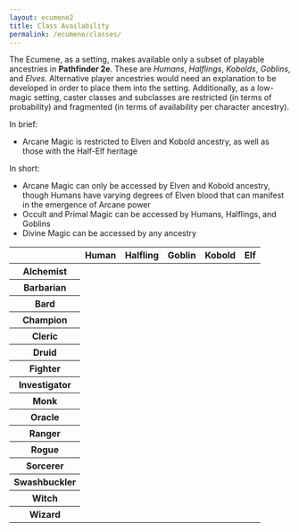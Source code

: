 ```yaml
---
layout: ecumene2
title: Class Availability
permalink: /ecumene/classes/
---
```


The Ecumene, as a setting, makes available only a subset of playable ancestries in **Pathfinder 2e**. These are *Humans*, *Halflings*, *Kobolds*, *Goblins*, and *Elves*. Alternative player ancestries would need an explanation to be developed in order to place them into the setting. Additionally, as a low-magic setting, caster classes and subclasses are restricted (in terms of probability) and fragmented (in terms of availability per character ancestry).

In brief:
- Arcane Magic is restricted to Elven and Kobold ancestry, as well as those with the Half-Elf heritage

In short:
- Arcane Magic can only be accessed by Elven and Kobold ancestry, though Humans have varying degrees of Elven blood that can manifest in the emergence of Arcane power
- Occult and Primal Magic can be accessed by Humans, Halflings, and Goblins
- Divine Magic can be accessed by any ancestry

<table class="wide">
	<thead>
		<tr>	<th></th>				<th>Human</th>				<th>Halfling</th>				<th>Goblin</th>					<th>Kobold</th>					<th>Elf</th>					</tr>
	</thead>
	<tbody>
		<tr>	<th>Alchemist</th>		<td class="common"></td>	<td class="common"></td>		<td class="common"></td>		<td class="unusual"></td>		<td class="rare"></td>			</tr>
		<tr>	<th>Barbarian</th>		<td class="common"></td>	<td class="unusual"></td>		<td class="rare"></td>			<td class="rare"></td>			<td class="rare"></td>			</tr>
		<tr>	<th>Bard</th>			<td class="rare"></td>		<td class="unusual"></td>		<td class="common"></td>		<td class="common"></td>		<td class="rare"></td>			</tr>
		<tr>	<th>Champion</th>		<td class="rare"></td>		<td class="rare"></td>			<td class="rare"></td>			<td class="rare"></td>			<td class="rare"></td>			</tr>
		<tr>	<th>Cleric</th>			<td class="rare"></td>		<td class="rare"></td>			<td class="rare"></td>			<td class="rare"></td>			<td class="rare"></td>			</tr>
		<tr>	<th>Druid</th>			<td class="rare"></td>		<td class="rare"></td>			<td class="rare"></td>			<td class="unavailable"></td>	<td class="unavailable"></td>	</tr>
		<tr>	<th>Fighter</th>		<td class="common"></td>	<td class="common"></td>		<td class="common"></td>		<td class="common"></td>		<td class="common"></td>		</tr>
		<tr>	<th>Investigator</th>	<td class="common"></td>	<td class="common"></td>		<td class="unusual"></td>		<td class="unusual"></td>		<td class="common"></td>		</tr>
		<tr>	<th>Monk</th>			<td class="common"></td>	<td class="unusual"></td>		<td class="rare"></td>			<td class="rare"></td>			<td class="unusual"></td>		</tr>
		<tr>	<th>Oracle</th>			<td class="rare"></td>		<td class="rare"></td>			<td class="rare"></td>			<td class="rare"></td>			<td class="unavailable"></td>	</tr>
		<tr>	<th>Ranger</th>			<td class="common"></td>	<td class="common"></td>		<td class="common"></td>		<td class="rare"></td>			<td class="common"></td>		</tr>
		<tr>	<th>Rogue</th>			<td class="common"></td>	<td class="common"></td>		<td class="common"></td>		<td class="common"></td>		<td class="common"></td>		</tr>
		<tr>	<th>Sorcerer</th>		<td class="rare"></td>		<td class="unavailable"></td>	<td class="unavailable"></td>	<td class="common"></td>		<td class="common"></td>		</tr>
		<tr>	<th>Swashbuckler</th>	<td class="common"></td>	<td class="common"></td>		<td class="common"></td>		<td class="unusual"></td>		<td class="unusual"></td>		</tr>
		<tr>	<th>Witch</th>			<td class="rare"></td>		<td class="rare"></td>			<td class="rare"></td>			<td class="unavailable"></td>	<td class="unavailable"></td>	</tr>
		<tr>	<th>Wizard</th>			<td class="rare"></td>		<td class="unavailable"></td>	<td class="unavailable"></td>	<td class="unusual"></td>		<td class="common"></td>		</tr>
	</tbody>
</table>